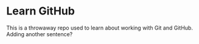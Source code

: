 # Learn GitHub

This is a throwaway repo used to learn about working with Git and GitHub.
Adding another sentence?
